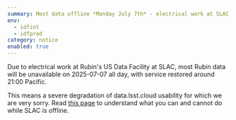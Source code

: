 ```yaml
---
summary: Most data offline *Monday July 7th* - electrical work at SLAC - expand for details
env:
  - idfint
  - idfprod
category: notice
enabled: true
---
```


Due to electrical work at Rubin's US Data Facility at SLAC, most Rubin data will be unavailable on 2025-07-07 all day, with service restored around 21:00 Pacific.  

This means a severe degradation of data.lsst.cloud usability for which we are very sorry. 
Read [this page](https://rsp.lsst.io/guides/hybrid.html) to understand what you can and cannot do while SLAC is offline. 

